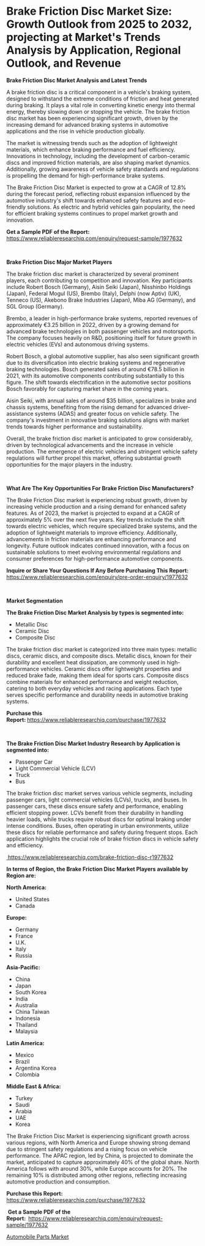 <p><h1>Brake Friction Disc Market Size: Growth Outlook from 2025 to 2032, projecting at Market's Trends Analysis by Application, Regional Outlook, and Revenue</h1></p><p><strong>Brake Friction Disc Market Analysis and Latest Trends</strong></p>
<p><p>A brake friction disc is a critical component in a vehicle's braking system, designed to withstand the extreme conditions of friction and heat generated during braking. It plays a vital role in converting kinetic energy into thermal energy, thereby slowing down or stopping the vehicle. The brake friction disc market has been experiencing significant growth, driven by the increasing demand for advanced braking systems in automotive applications and the rise in vehicle production globally. </p><p>The market is witnessing trends such as the adoption of lightweight materials, which enhance braking performance and fuel efficiency. Innovations in technology, including the development of carbon-ceramic discs and improved friction materials, are also shaping market dynamics. Additionally, growing awareness of vehicle safety standards and regulations is propelling the demand for high-performance brake systems.</p><p>The Brake Friction Disc Market is expected to grow at a CAGR of 12.8% during the forecast period, reflecting robust expansion influenced by the automotive industry's shift towards enhanced safety features and eco-friendly solutions. As electric and hybrid vehicles gain popularity, the need for efficient braking systems continues to propel market growth and innovation.</p></p>
<p><strong>Get a Sample PDF of the Report:&nbsp;</strong> <a href="https://www.reliableresearchiq.com/enquiry/request-sample/1977632?utm_campaign=2384&utm_medium=2&utm_source=Github&utm_content=ia&utm_term=30032025&utm_id=brake-friction-disc">https://www.reliableresearchiq.com/enquiry/request-sample/1977632</a></p>
<p>&nbsp;</p>
<p><strong>Brake Friction Disc Major Market Players</strong></p>
<p><p>The brake friction disc market is characterized by several prominent players, each contributing to competition and innovation. Key participants include Robert Bosch (Germany), Aisin Seiki (Japan), Nisshinbo Holdings (Japan), Federal Mogul (US), Brembo (Italy), Delphi (now Aptiv) (UK), Tenneco (US), Akebono Brake Industries (Japan), Miba AG (Germany), and SGL Group (Germany). </p><p>Brembo, a leader in high-performance brake systems, reported revenues of approximately €3.25 billion in 2022, driven by a growing demand for advanced brake technologies in both passenger vehicles and motorsports. The company focuses heavily on R&D, positioning itself for future growth in electric vehicles (EVs) and autonomous driving systems.</p><p>Robert Bosch, a global automotive supplier, has also seen significant growth due to its diversification into electric braking systems and regenerative braking technologies. Bosch generated sales of around €78.5 billion in 2021, with its automotive components contributing substantially to this figure. The shift towards electrification in the automotive sector positions Bosch favorably for capturing market share in the coming years.</p><p>Aisin Seiki, with annual sales of around $35 billion, specializes in brake and chassis systems, benefiting from the rising demand for advanced driver-assistance systems (ADAS) and greater focus on vehicle safety. The company's investment in innovative braking solutions aligns with market trends towards higher performance and sustainability.</p><p>Overall, the brake friction disc market is anticipated to grow considerably, driven by technological advancements and the increase in vehicle production. The emergence of electric vehicles and stringent vehicle safety regulations will further propel this market, offering substantial growth opportunities for the major players in the industry.</p></p>
<p>&nbsp;</p>
<p><strong>What Are The Key Opportunities For Brake Friction Disc Manufacturers?</strong></p>
<p><p>The Brake Friction Disc market is experiencing robust growth, driven by increasing vehicle production and a rising demand for enhanced safety features. As of 2023, the market is projected to expand at a CAGR of approximately 5% over the next five years. Key trends include the shift towards electric vehicles, which require specialized brake systems, and the adoption of lightweight materials to improve efficiency. Additionally, advancements in friction materials are enhancing performance and longevity. Future outlook indicates continued innovation, with a focus on sustainable solutions to meet evolving environmental regulations and consumer preferences for high-performance automotive components.</p></p>
<p><strong>Inquire or Share Your Questions If Any Before Purchasing This Report:</strong> <a href="https://www.reliableresearchiq.com/enquiry/pre-order-enquiry/1977632?utm_campaign=2384&utm_medium=2&utm_source=Github&utm_content=ia&utm_term=30032025&utm_id=brake-friction-disc">https://www.reliableresearchiq.com/enquiry/pre-order-enquiry/1977632</a></p>
<p>&nbsp;</p>
<p><strong>Market Segmentation</strong></p>
<p><strong>The Brake Friction Disc Market Analysis by types is segmented into:</strong></p>
<p><ul><li>Metallic Disc</li><li>Ceramic Disc</li><li>Composite Disc</li></ul></p>
<p><p>The brake friction disc market is categorized into three main types: metallic discs, ceramic discs, and composite discs. Metallic discs, known for their durability and excellent heat dissipation, are commonly used in high-performance vehicles. Ceramic discs offer lightweight properties and reduced brake fade, making them ideal for sports cars. Composite discs combine materials for enhanced performance and weight reduction, catering to both everyday vehicles and racing applications. Each type serves specific performance and durability needs in automotive braking systems.</p></p>
<p><strong>Purchase this Report:&nbsp;</strong><a href="https://www.reliableresearchiq.com/purchase/1977632?utm_campaign=2384&utm_medium=2&utm_source=Github&utm_content=ia&utm_term=30032025&utm_id=brake-friction-disc">https://www.reliableresearchiq.com/purchase/1977632</a></p>
<p>&nbsp;</p>
<p><strong>The Brake Friction Disc Market Industry Research by Application is segmented into:</strong></p>
<p><ul><li>Passenger Car</li><li>Light Commercial Vehicle (LCV)</li><li>Truck</li><li>Bus</li></ul></p>
<p><p>The brake friction disc market serves various vehicle segments, including passenger cars, light commercial vehicles (LCVs), trucks, and buses. In passenger cars, these discs ensure safety and performance, enabling efficient stopping power. LCVs benefit from their durability in handling heavier loads, while trucks require robust discs for optimal braking under intense conditions. Buses, often operating in urban environments, utilize these discs for reliable performance and safety during frequent stops. Each application highlights the crucial role of brake friction discs in vehicle safety and efficiency.</p></p>
<p><a href="https://www.reliableresearchiq.com/brake-friction-disc-r1977632?utm_campaign=2384&utm_medium=2&utm_source=Github&utm_content=ia&utm_term=30032025&utm_id=brake-friction-disc">&nbsp;https://www.reliableresearchiq.com/brake-friction-disc-r1977632</a></p>
<p><strong>In terms of Region, the Brake Friction Disc Market Players available by Region are:</strong></p>
<p>
    <p> <strong> North America: </strong>
        <ul>
            <li>United States</li>
            <li>Canada</li>
        </ul>
        </p> 
    <p> <strong> Europe: </strong>
        <ul>
            <li>Germany</li>
            <li>France</li>
            <li>U.K.</li>
            <li>Italy</li>
            <li>Russia</li>
        </ul>
        </p> 
    <p> <strong> Asia-Pacific: </strong>
        <ul>
            <li>China</li>
            <li>Japan</li>
            <li>South Korea</li>
            <li>India</li>
            <li>Australia</li>
            <li>China Taiwan</li>
            <li>Indonesia</li>
            <li>Thailand</li>
            <li>Malaysia</li>
        </ul>
        </p> 
    <p> <strong> Latin America: </strong>
        <ul>
            <li>Mexico</li>
            <li>Brazil</li>
            <li>Argentina Korea</li>
            <li>Colombia</li>
        </ul>
        </p> 
    <p> <strong> Middle East & Africa: </strong>
        <ul>
            <li>Turkey</li>
            <li>Saudi</li>
            <li>Arabia</li>
            <li>UAE</li>
            <li>Korea</li>
        </ul>
    </p>
    </p>
<p><p>The Brake Friction Disc Market is experiencing significant growth across various regions, with North America and Europe showing strong demand due to stringent safety regulations and a rising focus on vehicle performance. The APAC region, led by China, is projected to dominate the market, anticipated to capture approximately 40% of the global share. North America follows with around 30%, while Europe accounts for 20%. The remaining 10% is distributed among other regions, reflecting increasing automotive production and consumption.</p></p>
<p><strong>Purchase this Report: </strong><a href="https://www.reliableresearchiq.com/purchase/1977632?utm_campaign=2384&utm_medium=2&utm_source=Github&utm_content=ia&utm_term=30032025&utm_id=brake-friction-disc">https://www.reliableresearchiq.com/purchase/1977632</a></p>
<p>&nbsp;<strong>Get a Sample PDF of the Report:&nbsp;&nbsp;</strong><a href="https://www.reliableresearchiq.com/enquiry/request-sample/1977632?utm_campaign=2384&utm_medium=2&utm_source=Github&utm_content=ia&utm_term=30032025&utm_id=brake-friction-disc">https://www.reliableresearchiq.com/enquiry/request-sample/1977632</a></p>
<p><strong></strong></p>
<p><p><a href="https://github.com/shondapmbau/Market-Research-Report-List-1/blob/main/automobile-parts-market.md?utm_campaign=2384&utm_medium=2&utm_source=Github&utm_content=ia&utm_term=30032025&utm_id=brake-friction-disc">Automobile Parts Market</a></p></p>